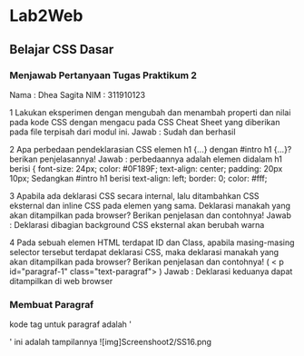 # Lab2Web
## Belajar CSS Dasar
### Menjawab Pertanyaan Tugas Praktikum 2
Nama : Dhea Sagita
NIM  : 311910123

1 Lakukan eksperimen dengan mengubah dan menambah properti dan nilai pada kode CSS
dengan mengacu pada CSS Cheat Sheet yang diberikan pada file terpisah dari modul ini.
Jawab : Sudah dan berhasil

2 Apa perbedaan pendeklarasian CSS elemen h1 {...} dengan #intro h1 {...}? berikan
penjelasannya!
Jawab : perbedaannya adalah elemen didalam h1 berisi {
            font-size: 24px;
            color: #0F189F;
            text-align: center;
            padding: 20px 10px;
        Sedangkan #intro h1 berisi
            text-align: left;
            border: 0;
            color: #fff;


3 Apabila ada deklarasi CSS secara internal, lalu ditambahkan CSS eksternal dan inline CSS pada
elemen yang sama. Deklarasi manakah yang akan ditampilkan pada browser? Berikan
penjelasan dan contohnya!
Jawab : Deklarasi dibagian background CSS eksternal akan berubah warna

4 Pada sebuah elemen HTML terdapat ID dan Class, apabila masing-masing selector tersebut
terdapat deklarasi CSS, maka deklarasi manakah yang akan ditampilkan pada browser?
Berikan penjelasan dan contohnya! ( < p id="paragraf-1" class="text-paragraf"> )
Jawab : Deklarasi keduanya dapat ditampilkan di web browser 

### Membuat Paragraf
kode tag untuk paragraf adalah '<p>'
ini adalah tampilannya
![img]Screenshoot2/SS16.png
